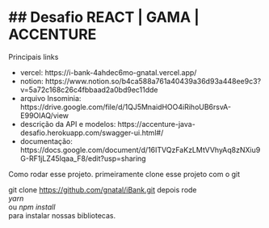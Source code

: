 <h1> ## Desafio REACT | GAMA | ACCENTURE </h1>

Principais links

<ul>
<li> vercel:
<a> https://i-bank-4ahdec6mo-gnatal.vercel.app/ </a> 
</li>
<li> notion: 
<a> https://www.notion.so/b4ca588a761a40439a36d93a448ee9c3?v=5a72c168c26c4fbbaad2a0bd9ec11dde 
</a>
</li>
<li> arquivo Insominia:
    <a>  https://drive.google.com/file/d/1QJ5MnaidHOO4iRihoUB6rsvA-E99OIAQ/view </a> 
</li>
<li> descrição da API e modelos:
    <a>  https://accenture-java-desafio.herokuapp.com/swagger-ui.html#/ 
</li>

<li>documentação: </a>https://docs.google.com/document/d/16ITVQzFaKzLMtVVhyAq8zNXiu9G-RF1jLZ45lqaa_F8/edit?usp=sharing</a></li>

</ul>    


Como rodar esse projeto.
primeiramente clone esse projeto com o git

git clone https://github.com/gnatal/iBank.git
depois rode <br />
<i>yarn</i> <br />
ou 
<i>npm install </i> <br />
para instalar nossas bibliotecas.
